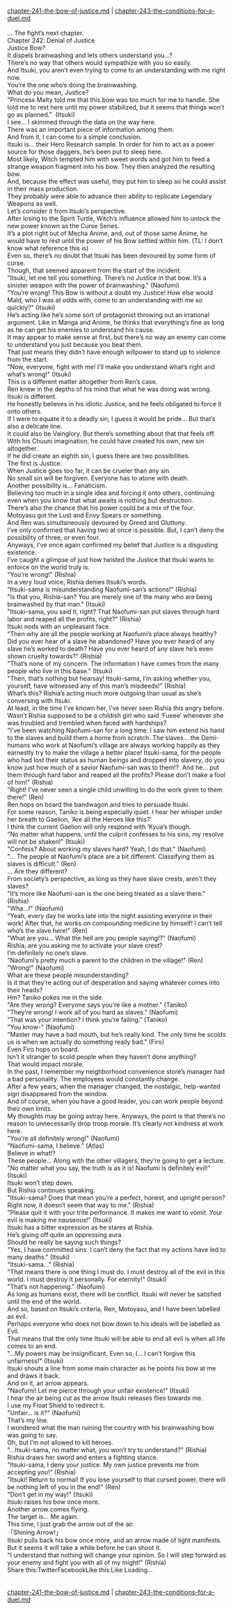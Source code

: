 [chapter-241-the-bow-of-justice.md](./chapter-241-the-bow-of-justice.md) | [chapter-243-the-conditions-for-a-duel.md](./chapter-243-the-conditions-for-a-duel.md) <br/>
<br/>
… The fight’s next chapter.<br/>
Chapter 242: Denial of Justice<br/>
Justice Bow?<br/>
It dispels brainwashing and lets others understand you…?<br/>
There’s no way that others would sympathize with you so easily.<br/>
And Itsuki, you aren’t even trying to come to an understanding with me right now.<br/>
You’re the one who’s doing the brainwashing.<br/>
What do you mean, Justice?<br/>
"Princess Malty told me that this bow was too much for me to handle. She told me to rest here until my power stabilized, but it seems that things won’t go as planned."  (Itsuki)<br/>
I see… I skimmed through the data on the way here.<br/>
There was an important piece of information among them.<br/>
And from it, I can come to a simple conclusion.<br/>
Itsuki is… their Hero Research sample. In order for him to act as a power source for those daggers, he’s been put to sleep here.<br/>
Most likely, Witch tempted him with sweet words and got him to feed a strange weapon fragment into his bow. They then analyzed the resulting bow.<br/>
And, because the effect was useful, they put him to sleep so he could assist in their mass production.<br/>
They probably were able to advance their ability to replicate Legendary Weapons as well.<br/>
Let’s consider it from Itsuki’s perspective.<br/>
After losing to the Spirit Turtle, Witch’s influence allowed him to unlock the new power known as the Curse Series.<br/>
It’s a plot right out of Mecha Anime, and, out of those same Anime, he would have to rest until the power of his Bow settled within him. (TL: I don’t know what reference this is)<br/>
Even so, there’s no doubt that Itsuki has been devoured by some form of curse.<br/>
Though, that seemed apparent from the start of the incident.<br/>
"Itsuki, let me tell you something. There’s no Justice in that bow. It’s a sinister weapon with the power of brainwashing." (Naofumi)<br/>
"You’re wrong! This Bow is without a doubt my Justice! How else would Mald, who I was at odds with, come to an understanding with me so quickly?" (Itsuki)<br/>
He’s acting like he’s some sort of protagonist throwing out an irrational argument. Like in Manga and Anime, he thinks that everything’s fine as long as he can get his enemies to understand his cause.<br/>
It may appear to make sense at first, but there’s no way an enemy can come to understand you just because you beat them.<br/>
That just means they didn’t have enough willpower to stand up to violence from the start.<br/>
"Now, everyone, fight with me! I’ll make you understand what’s right and what’s wrong!" (Itsuki)<br/>
This is a different matter altogether from Ren’s case.<br/>
Ren knew in the depths of his mind that what he was doing was wrong. Itsuki is different.<br/>
He honestly believes in his idiotic Justice, and he feels obligated to force it onto others.<br/>
If I were to equate it to a deadly sin, I guess it would be pride… But that’s also a delicate line.<br/>
It could also be Vainglory. But there’s something about that that feels off.<br/>
With his Chuuni imagination, he could have created his own, new sin altogether.<br/>
If he did create an eighth sin, I guess there are two possibilities.<br/>
The first is Justice.<br/>
When Justice goes too far, it can be crueler than any sin.<br/>
No small sin will be forgiven. Everyone has to atone with death.<br/>
Another possibility is… Fanaticism.<br/>
Believing too much in a single idea and forcing it onto others, continuing even when you know that what awaits is nothing but destruction.<br/>
There’s also the chance that his power could be a mix of the four.<br/>
Motoyasu got the Lust and Envy Spears or something.<br/>
And Ren was simultaneously devoured by Greed and Gluttony.<br/>
I’ve only confirmed that having two at once is possible. But, I can’t deny the possibility of three, or even four.<br/>
Anyways, I’ve once again confirmed my belief that Justice is a disgusting existence.<br/>
I’ve caught a glimpse of just how twisted the Justice that Itsuki wants to enforce on the world truly is.<br/>
"You’re wrong!" (Rishia)<br/>
In a very loud voice, Rishia denies Itsuki’s words.<br/>
"Itsuki-sama is misunderstanding Naofumi-san’s actions!" (Rishia)<br/>
"Is that you, Rishia-san? You are merely one of the many who are being brainwashed by that man." (Itsuki)<br/>
"Itsuki-sama, you said it, right? That Naofumi-san put slaves through hard labor and reaped all the profits, right?" (Rishia)<br/>
Itsuki nods with an unpleasant face.<br/>
"Then why are all the people working at Naofumi’s place always healthy? Did you ever hear of a slave he abandoned? Have you ever heard of any slave he’s worked to death? Have you ever heard of any slave he’s even shown cruelty towards?" (Rishia)<br/>
"That’s none of my concern. The information I have comes from the many people who live in this base." (Itsuki)<br/>
"Then, that’s nothing but hearsay! Itsuki-sama, I’m asking whether you, yourself, have witnessed any of this man’s misdeeds!" (Rishia)<br/>
What’s this? Rishia’s acting much more outgoing than usual as she’s conversing with Itsuki.<br/>
At least, in the time I’ve known her, I’ve never seen Rishia this angry before.<br/>
Wasn’t Rishia supposed to be a childish girl who said ‘Fueee’ whenever she was troubled and trembled when faced with hardships?<br/>
"I’ve been watching Naofumi-san for a long time. I saw him extend his hand to the slaves and build them a home from scratch. The slaves… the Demi-humans who work at Naofumi’s village are always working happily as they earnestly try to make the village a better place! Itsuki-sama, for the people who had lost their status as human beings and dropped into slavery, do you know just how much of a savior Naofumi-san was to them!?  And he… put them through hard labor and reaped all the profits? Please don’t make a fool of him!" (Rishia)<br/>
"Right! I’ve never seen a single child unwilling to do the work given to them there!" (Ren)<br/>
Ren hops on board the bandwagon and tries to persuade Itsuki.<br/>
For some reason, Taniko is being especially quiet. I hear her whisper under her breath to Gaelion, ‘Are all the Heroes like this?’<br/>
I think the current Gaelion will only respond with ‘Kyua’s though.<br/>
"No matter what happens, until the culprit confesses to his sins, my resolve will not be shaken!" (Itsuki)<br/>
"Confess? About working my slaves hard? Yeah, I do that." (Naofumi)<br/>
"… The people at Naofumi’s place are a bit different. Classifying them as slaves is difficult." (Ren)<br/>
… Are they different?<br/>
From society’s perspective, as long as they have slave crests, aren’t they slaves?<br/>
"It’s more like Naofumi-san is the one being treated as a slave there." (Rishia)<br/>
"Wha…!" (Naofumi)<br/>
"Yeah, every day he works late into the night assisting everyone in their work! After that, he works on compounding medicine by himself! I can’t tell who’s the slave here!" (Ren)<br/>
"What are you… What the hell are you people saying!?" (Naofumi)<br/>
Rishia, are you asking me to activate your slave crest?<br/>
I’m definitely no one’s slave.<br/>
"Naofumi’s pretty much a parent to the children in the village!" (Ren)<br/>
"Wrong!" (Naofumi)<br/>
What are these people misunderstanding?<br/>
Is it that they’re acting out of desperation and saying whatever comes into their heads?<br/>
Hm? Taniko pokes me in the side.<br/>
"Are they wrong? Everyone says you’re like a mother." (Taniko)<br/>
"They’re wrong! I work all of you hard as slaves." (Naofumi)<br/>
"That was your intention? I think you’re failing." (Taniko)<br/>
"You know-" (Naofumi)<br/>
"Master may have a bad mouth, but he’s really kind. The only time he scolds us is when we actually do something really bad." (Firo)<br/>
Even Firo hops on board.<br/>
Isn’t it stranger to scold people when they haven’t done anything?<br/>
That would impact morale.<br/>
In the past, I remember my neighborhood convenience store’s manager had a bad personality. The employees would constantly change.<br/>
After a few years, when the manager changed, the nostalgic, help-wanted sign disappeared from the window.<br/>
And of course, when you have a good leader, you can work people beyond their own limits.<br/>
My thoughts may be going astray here. Anyways, the point is that there’s no reason to unnecessarily drop troop morale. It’s clearly not kindness at work here.<br/>
"You’re all definitely wrong!" (Naofumi)<br/>
"Naofumi-sama, I believe." (Atlas)<br/>
Believe in what!?<br/>
These people… Along with the other villagers, they’re going to get a lecture.<br/>
"No matter what you say, the truth is as it is! Naofumi is definitely evil!" (Itsuki)<br/>
Itsuki won’t step down.<br/>
But Rishia continues speaking.<br/>
"Itsuki-sama? Does that mean you’re a perfect, honest, and upright person? Right now, it doesn’t seem that way to me." (Rishia)<br/>
"Please quit it with your trite performance. It makes me want to vomit. Your evil is making me nauseous!" (Itsuki)<br/>
Itsuki has a bitter expression as he stares at Rishia.<br/>
He’s giving off quite an oppressing aura.<br/>
Should he really be saying such things?<br/>
"Yes, I have committed sins. I can’t deny the fact that my actions have led to many deaths." (Itsuki)<br/>
"Itsuki-sama…" (Rishia)<br/>
"That means there is one thing I must do. I must destroy all of the evil in this world. I must destroy it personally. For eternity!" (Itsuki)<br/>
"That’s not happening." (Naofumi)<br/>
As long as humans exist, there will be conflict. Itsuki will never be satisfied until the end of the world.<br/>
And so, based on Itsuki’s criteria, Ren, Motoyasu, and I have been labelled as evil.<br/>
Perhaps everyone who does not bow down to his ideals will be labelled as Evil.<br/>
That means that the only time Itsuki will be able to end all evil is when all life comes to an end.<br/>
"…My powers may be insignificant. Even so, I… I can’t forgive this unfairness!" (Itsuki)<br/>
Itsuki shouts a line from some main character as he points his bow at me and draws it back.<br/>
And on it, an arrow appears.<br/>
"Naofumi! Let me pierce through your unfair existence!" (Itsuki)<br/>
I hear the air being cut as the arrow Itsuki releases flies towards me.<br/>
I use my Float Shield to redirect it.<br/>
"Unfair… is it?" (Naofumi)<br/>
That’s my line.<br/>
I wondered what the man ruining the country with his brainwashing bow was going to say.<br/>
Oh, but I’m not allowed to kill heroes.<br/>
"…Itsuki-sama, no matter what, you won’t try to understand?" (Rishia)<br/>
Rishia draws her sword and enters a fighting stance.<br/>
"Itsuki-sama, I deny your justice. My own justice prevents me from accepting you!" (Rishia)<br/>
"Itsuki! Return to normal! If you lose yourself to that cursed power, there will be nothing left of you in the end!" (Ren)<br/>
"Don’t get in my way!" (Itsuki)<br/>
Itsuki raises his bow once more.<br/>
Another arrow comes flying.<br/>
The target is… Me again.<br/>
This time, I just grab the arrow out of the air.<br/>
「Shining Arrow!」<br/>
Itsuki pulls back his bow once more, and an arrow made of light manifests.<br/>
But it seems it will take a while before he can shoot it.<br/>
"I understand that nothing will change your opinion. So I will step forward as your enemy and fight you with all of my might!" (Rishia)<br/>
Share this:TwitterFacebookLike this:Like Loading... <br/>
<br/>
<br/>
[chapter-241-the-bow-of-justice.md](./chapter-241-the-bow-of-justice.md) | [chapter-243-the-conditions-for-a-duel.md](./chapter-243-the-conditions-for-a-duel.md) <br/>

